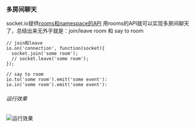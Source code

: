 

### 多房间聊天
socket.io提供[rooms和namespace的API](http://socket.io/docs/rooms-and-namespaces/)
用rooms的API就可以实现多房间聊天了，总结出来无外乎就是：join/leave room 和 say to room
```
// join和leave
io.on('connection', function(socket){
  socket.join('some room');
  // socket.leave('some room');
});

// say to room
io.to('some room').emit('some event'):
io.in('some room').emit('some event'):
```


###### 运行效果
![运行效果](http://upload-images.jianshu.io/upload_images/436630-d01d00f22a54a6e3.png?imageMogr2/auto-orient/strip|imageView2/2/w/1240)

